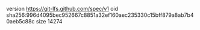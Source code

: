 version https://git-lfs.github.com/spec/v1
oid sha256:996d4095bec952667c8851a32ef160aec235330c15bff879a8ab7b40aeb5c88c
size 14274
